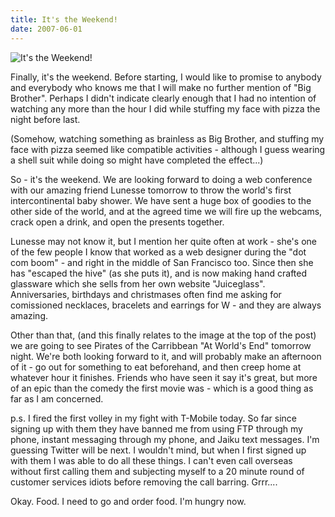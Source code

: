 ```yaml
---
title: It's the Weekend!
date: 2007-06-01
---
```


![It's the Weekend!](https://source.unsplash.com/7QCBakMyDCE/1600x900)

Finally, it's the weekend. Before starting, I would like to promise to anybody and everybody who knows me that I will make no further mention of "Big Brother". Perhaps I didn't indicate clearly enough that I had no intention of watching any more than the hour I did while stuffing my face with pizza the night before last.

(Somehow, watching something as brainless as Big Brother, and stuffing my face with pizza seemed like compatible activities - although I guess wearing a shell suit while doing so might have completed the effect...)

So - it's the weekend. We are looking forward to doing a web conference with our amazing friend Lunesse tomorrow to throw the world's first intercontinental baby shower. We have sent a huge box of goodies to the other side of the world, and at the agreed time we will fire up the webcams, crack open a drink, and open the presents together.

Lunesse may not know it, but I mention her quite often at work - she's one of the few people I know that worked as a web designer during the "dot com boom" - and right in the middle of San Francisco too. Since then she has "escaped the hive" (as she puts it), and is now making hand crafted glassware which she sells from her own website "Juiceglass". Anniversaries, birthdays and christmases often find me asking for comissioned necklaces, bracelets and earrings for W - and they are always amazing.

Other than that, (and this finally relates to the image at the top of the post) we are going to see Pirates of the Carribbean "At World's End" tomorrow night. We're both looking forward to it, and will probably make an afternoon of it - go out for something to eat beforehand, and then creep home at whatever hour it finishes. Friends who have seen it say it's great, but more of an epic than the comedy the first movie was - which is a good thing as far as I am concerned.

p.s. I fired the first volley in my fight with T-Mobile today. So far since signing up with them they have banned me from using FTP through my phone, instant messaging through my phone, and Jaiku text messages. I'm guessing Twitter will be next. I wouldn't mind, but when I first signed up with them I was able to do all these things. I can't even call overseas without first calling them and subjecting myself to a 20 minute round of customer services idiots before removing the call barring. Grrr....

Okay. Food. I need to go and order food. I'm hungry now.